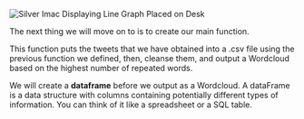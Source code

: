 ![Silver Imac Displaying Line Graph Placed on Desk](./image/pexels-photo-572056.jpeg)

The next thing we will move on to is to create our main function. 

This function puts the tweets that we have obtained into a .csv file using the previous function we defined, then, cleanse them, and output a Wordcloud based on the highest number of repeated words.

We will create a **dataframe** before we output as a Wordcloud. A dataFrame is a data structure with columns containing potentially different types of information. You can think of it like a spreadsheet or a SQL table.

